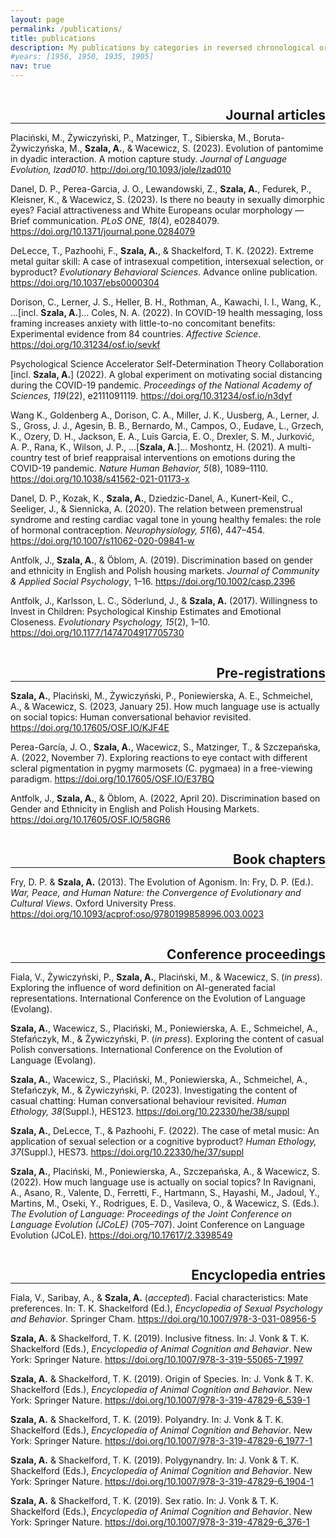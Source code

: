 ```yaml
---
layout: page
permalink: /publications/
title: publications
description: My publications by categories in reversed chronological order.
#years: [1956, 1950, 1935, 1905]
nav: true
---
```

<h2 class="category" style="float:right; color: var(--global-divider-color); margin-bottom: 0;">Journal articles</h2>
<hr style="clear:both; color:grey;">

Placiński, M., Żywiczyński, P., Matzinger, T., Sibierska, M., Boruta-Żywiczyńska, M., <b>Szala, A.</b>, & Wacewicz, S. (2023). Evolution of pantomime in dyadic interaction. A motion capture study. <i>Journal of Language Evolution, lzad010</i>. <a href="https://academic.oup.com/jole/advance-article-abstract/doi/10.1093/jole/lzad010/7277172?redirectedFrom=fulltext">http://doi.org/10.1093/jole/lzad010</a>

Danel, D. P., Perea-Garcia, J. O., Lewandowski, Z., <b>Szala, A.</b>, Fedurek, P., Kleisner, K., & Wacewicz, S. (2023). Is there no beauty in sexually dimorphic eyes? Facial attractiveness and White Europeans ocular morphology — Brief communication. <i>PLoS ONE, 18</i>(4), e0284079. <a href="https://doi.org/10.1371/journal.pone.0284079">https://doi.org/10.1371/journal.pone.0284079</a>

DeLecce, T., Pazhoohi, F., <b>Szala, A.</b>, & Shackelford, T. K. (2022). Extreme metal guitar skill: A case of intrasexual competition, intersexual selection, or byproduct? <i>Evolutionary Behavioral Sciences</i>. Advance online publication. <a href="https://doi.org/10.1037/ebs0000304">https://doi.org/10.1037/ebs0000304</a>

Dorison, C., Lerner, J. S., Heller, B. H., Rothman, A., Kawachi, I. I., Wang, K., ...[incl. <b>Szala, A.</b>]... Coles, N. A. (2022). In COVID-19 health messaging, loss framing increases anxiety with little-to-no concomitant benefits: Experimental evidence from 84 countries. <i>Affective Science</i>. <a href="https://doi.org/10.31234/osf.io/sevkf">https://doi.org/10.31234/osf.io/sevkf</a>

Psychological Science Accelerator Self-Determination Theory Collaboration [incl. <b>Szala, A.</b>] (2022). A global experiment on motivating social distancing during the COVID-19 pandemic. <i>Proceedings of the National Academy of Sciences, 119</i>(22), e2111091119. <a href="https://doi.org/10.31234/osf.io/n3dyf">https://doi.org/10.31234/osf.io/n3dyf</a>

Wang K., Goldenberg A., Dorison, C. A., Miller, J. K., Uusberg, A., Lerner, J. S., Gross, J. J., Agesin, B. B., Bernardo, M., Campos, O., Eudave, L., Grzech, K., Ozery, D. H., Jackson, E. A., Luis Garcia, E. O., Drexler, S. M., Jurković, A. P., Rana, K., Wilson, J. P., …[<b>Szala, A.</b>]… Moshontz, H. (2021). A multi-country test of brief reappraisal interventions on emotions during the COVID-19 pandemic. <i>Nature Human Behavior, 5</i>(8), 1089–1110. <a href="https://doi.org/10.1038/s41562-021-01173-x">https://doi.org/10.1038/s41562-021-01173-x</a>

Danel, D. P., Kozak, K., <b>Szala, A.</b>, Dziedzic-Danel, A., Kunert-Keil, C., Seeliger, J., & Siennicka, A. (2020). The relation between premenstrual syndrome and resting cardiac vagal tone in young healthy females: the role of hormonal contraception. <i>Neurophysiology, 51</i>(6), 447–454. <a href="https://doi.org/10.1007/s11062-020-09841-w">https://doi.org/10.1007/s11062-020-09841-w</a>

Antfolk, J., <b>Szala, A.</b>, & Öblom, A. (2019). Discrimination based on gender and ethnicity in English and Polish housing markets. <i>Journal of Community & Applied Social Psychology</i>, 1–16. <a href="https://doi.org/10.1002/casp.2396">https://doi.org/10.1002/casp.2396</a>

Antfolk, J., Karlsson, L. C., Söderlund, J., & <b>Szala, A.</b> (2017). Willingness to Invest in Children: Psychological Kinship Estimates and Emotional Closeness. <i>Evolutionary Psychology, 15</i>(2), 1–10. <a href="https://doi.org/10.1177/1474704917705730">https://doi.org/10.1177/1474704917705730</a>

<h2 class="category" style="float:right; color: var(--global-divider-color); margin-bottom: 0;">Pre-registrations</h2>
<hr style="clear:both; color:grey;">

<b>Szala, A.</b>, Placiński, M., Żywiczyński, P., Poniewierska, A. E., Schmeichel, A., & Wacewicz, S. (2023, January 25). How much language use is actually on social topics: Human conversational behavior revisited. <a href="https://doi.org/10.17605/OSF.IO/KJF4E">https://doi.org/10.17605/OSF.IO/KJF4E</a>

Perea-García, J. O., <b>Szala, A.</b>, Wacewicz, S., Matzinger, T., & Szczepańska, A. (2022, November 7). Exploring reactions to eye contact with different scleral pigmentation in pygmy marmosets  (C. pygmaea) in a free-viewing paradigm. <a href="https://doi.org/10.17605/OSF.IO/E37BQ">https://doi.org/10.17605/OSF.IO/E37BQ</a>

Antfolk, J., <b>Szala, A.</b>, & Öblom, A. (2022, April 20). Discrimination based on Gender and Ethnicity in English and Polish Housing Markets. <a href="https://doi.org/10.17605/OSF.IO/58GR6">https://doi.org/10.17605/OSF.IO/58GR6</a>

<h2 class="category" style="float:right; color: var(--global-divider-color); margin-bottom: 0;">Book chapters</h2>
<hr style="clear:both; color:grey;">

Fry, D. P. & <b>Szala, A.</b> (2013). The Evolution of Agonism. In: Fry, D. P. (Ed.). <i>War, Peace, and Human Nature: the Convergence of Evolutionary and Cultural Views</i>. Oxford University Press. <a href="https://doi.org/10.1093/acprof:oso/9780199858996.003.0023">https://doi.org/10.1093/acprof:oso/9780199858996.003.0023</a>
<h2 class="category" style="float:right; color: var(--global-divider-color); margin-bottom: 0;">Conference proceedings</h2>
<hr style="clear:both; color:grey;">

Fiala, V., Żywiczyński, P., <b>Szala, A.</b>, Placiński, M., & Wacewicz, S. (<i>in press</i>). Exploring the influence of word definition on AI-generated facial representations. International Conference on the Evolution of Language (Evolang).

<b>Szala, A.</b>, Wacewicz, S., Placiński, M., Poniewierska, A. E., Schmeichel, A., Stefańczyk, M., & Żywiczyński, P. (<i>in press</i>). Exploring the content of casual Polish conversations. International Conference on the Evolution of Language (Evolang). 

<b>Szala, A.</b>, Wacewicz, S., Placiński, M., Poniewierska, A., Schmeichel, A., Stefańczyk, M., & Żywiczyński, P. (2023). Investigating the content of casual chatting: Human conversational behaviour revisited. <i>Human Ethology, 38</i>(Suppl.), HES123. <a href="https://doi.org/10.22330/he/38/suppl">https://doi.org/10.22330/he/38/suppl</a>

<b>Szala, A.</b>, DeLecce, T., & Pazhoohi, F. (2022). The case of metal music: An application of sexual selection or a cognitive byproduct? <i>Human Ethology, 37</i>(Suppl.), HES73. <a href="https://ishe.org/wp-content/uploads/2022/08/HE_2022_37_suppl.pdf">https://doi.org/10.22330/he/37/suppl</a>

<b>Szala, A.</b>, Placiński, M., Poniewierska, A., Szczepańska, A., & Wacewicz, S. (2022). How much language use is actually on social topics? In Ravignani, A., Asano, R., Valente, D., Ferretti, F., Hartmann, S., Hayashi, M., Jadoul, Y., Martins, M., Oseki, Y., Rodrigues, E. D., Vasileva, O., & Wacewicz, S. (Eds.). <i>The Evolution of Language: Proceedings of the Joint Conference on Language Evolution (JCoLE)</i> (705–707). Joint Conference on Language Evolution (JCoLE). <a href="https://pure.mpg.de/rest/items/item_3398549_9/component/file_3405708/content#page=733">https://doi.org/10.17617/2.3398549</a>

<h2 class="category" style="float:right; color: var(--global-divider-color); margin-bottom: 0;">Encyclopedia entries</h2>
<hr style="clear:both; color:grey;">

Fiala, V., Saribay, A., & <b>Szala, A.</b> (<i>accepted</i>). Facial characteristics: Mate preferences. In: T. K. Shackelford (Ed.), <i>Encyclopedia of Sexual Psychology and Behavior</i>. Springer Cham. <a href="https://doi.org/10.1007/978-3-031-08956-5">https://doi.org/10.1007/978-3-031-08956-5</a>

<b>Szala, A.</b> & Shackelford, T. K. (2019). Inclusive fitness. In: J. Vonk & T. K. Shackelford (Eds.), <i>Encyclopedia of Animal Cognition and Behavior</i>. New York: Springer Nature. <a href="https://doi.org/10.1007/978-3-319-55065-7_1997">https://doi.org/10.1007/978-3-319-55065-7_1997</a>

<b>Szala, A.</b> & Shackelford, T. K. (2019). Origin of Species. In: J. Vonk & T. K. Shackelford (Eds.), <i>Encyclopedia of Animal Cognition and Behavior</i>. New York: Springer Nature. <a href="https://doi.org/10.1007/978-3-319-47829-6_539-1">https://doi.org/10.1007/978-3-319-47829-6_539-1</a>

<b>Szala, A.</b> & Shackelford, T. K. (2019). Polyandry. In: J. Vonk & T. K. Shackelford (Eds.), <i>Encyclopedia of Animal Cognition and Behavior</i>. New York: Springer Nature. <a href="https://doi.org/10.1007/978-3-319-47829-6_1977-1">https://doi.org/10.1007/978-3-319-47829-6_1977-1</a>

<b>Szala, A.</b> & Shackelford, T. K. (2019). Polygynandry. In: J. Vonk & T. K. Shackelford (Eds.), <i>Encyclopedia of Animal Cognition and Behavior</i>. New York: Springer Nature. <a href="https://doi.org/10.1007/978-3-319-47829-6_1904-1">https://doi.org/10.1007/978-3-319-47829-6_1904-1</a>

<b>Szala, A.</b> & Shackelford, T. K. (2019). Sex ratio. In: J. Vonk & T. K. Shackelford (Eds.), <i>Encyclopedia of Animal Cognition and Behavior</i>. New York: Springer Nature. <a href="https://doi.org/10.1007/978-3-319-47829-6_376-1">https://doi.org/10.1007/978-3-319-47829-6_376-1</a>
